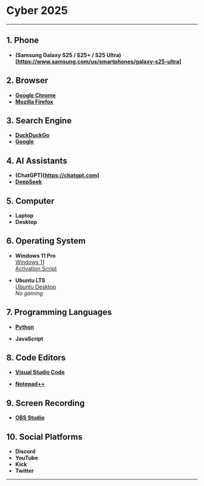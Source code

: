 # Cyber 2025

---

## 1. **Phone**
- **(Samsung Galaxy S25 / S25+ / S25 Ultra)[https://www.samsung.com/us/smartphones/galaxy-s25-ultra]**

## 2. **Browser**
- **[Google Chrome](https://www.google.com/chrome)**
- **[Mozilla Firefox](https://www.mozilla.org/en-US/firefox/new)**

## 3. **Search Engine**
- **[DuckDuckGo]((https://duckduckgo.com))**
- **[Google](https://www.google.com)**

## 4. **AI Assistants**
- **(ChatGPT)[https://chatgpt.com]**
- **[DeepSeek](https://www.deepseek.com)**

## 5. **Computer**
- **Laptop**
- **Desktop**

## 6. **Operating System**
- **Windows 11 Pro**  
  [Windows 11](https://www.microsoft.com/en-us/software-download/windows11)  
  [Activation Script](https://github.com/massgravel/Microsoft-Activation-Scripts)
  
- **Ubuntu LTS**  
  [Ubuntu Desktop](https://ubuntu.com/download/desktop)  
  *No gaming*

## 7. **Programming Languages**
- **[Python](https://www.python.org/downloads)**  
  
- **JavaScript**

## 8. **Code Editors**
- **[Visual Studio Code](https://code.visualstudio.com/Download)**  
  
- **[Notepad++](https://notepad-plus-plus.org/downloads)**  

## 9. **Screen Recording**
- **[OBS Studio](https://obsproject.com/)**  

## 10. **Social Platforms**
- **Discord**  
- **YouTube**  
- **Kick**  
- **Twitter**

---
